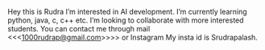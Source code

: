 Hey this is Rudra
I’m interested in AI development.
 I’m currently learning python, java, c, c++ etc.
 I’m looking to collaborate with more interested students.
 You can contact me through mail <<<<1000rudrap@gmail.com>>>>> or Instagram 
 My insta id is Srudrapalash.

<!---
Rudrapalash/Rudrapalash is a ✨ special ✨ repository because its `README.md` (this file) appears on your GitHub profile.
You can click the Preview link to take a look at your changes.
--->
